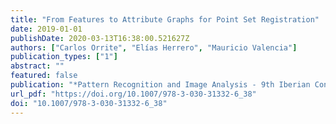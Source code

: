```yaml
---
title: "From Features to Attribute Graphs for Point Set Registration"
date: 2019-01-01
publishDate: 2020-03-13T16:38:00.521627Z
authors: ["Carlos Orrite", "Elías Herrero", "Mauricio Valencia"]
publication_types: ["1"]
abstract: ""
featured: false
publication: "*Pattern Recognition and Image Analysis - 9th Iberian Conference, IbPRIA 2019, Madrid, Spain, July 1-4, 2019, Proceedings, Part I*"
url_pdf: "https://doi.org/10.1007/978-3-030-31332-6_38"
doi: "10.1007/978-3-030-31332-6_38"
---
```


